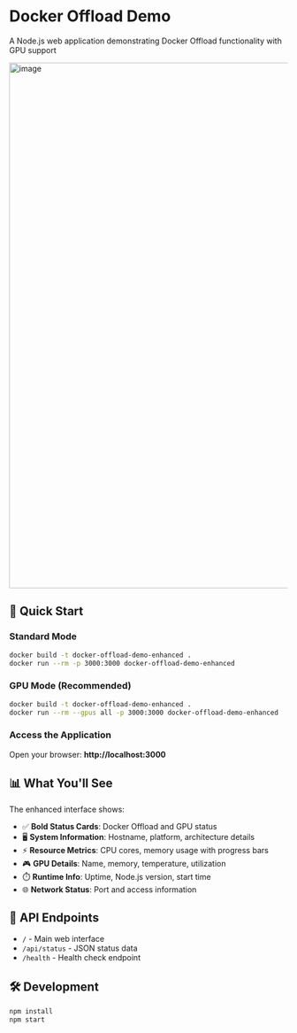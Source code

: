 # Docker Offload Demo 

A Node.js web application demonstrating Docker Offload functionality with GPU support


<img width="1268" height="950" alt="image" src="https://github.com/user-attachments/assets/9f3f62f8-7638-4037-b880-987ce325bf92" />




## 🚀 Quick Start

### Standard Mode
```bash
docker build -t docker-offload-demo-enhanced .
docker run --rm -p 3000:3000 docker-offload-demo-enhanced
```

### GPU Mode (Recommended)
```bash
docker build -t docker-offload-demo-enhanced .
docker run --rm --gpus all -p 3000:3000 docker-offload-demo-enhanced
```

### Access the Application
Open your browser: **http://localhost:3000**

## 📊 What You'll See

The enhanced interface shows:
- ✅ **Bold Status Cards**: Docker Offload and GPU status 
- 🖥️ **System Information**: Hostname, platform, architecture details
- ⚡ **Resource Metrics**: CPU cores, memory usage with progress bars
- 🎮 **GPU Details**: Name, memory, temperature, utilization
- ⏱️ **Runtime Info**: Uptime, Node.js version, start time
- 🌐 **Network Status**: Port and access information

## 🔌 API Endpoints

- `/` - Main web interface
- `/api/status` - JSON status data
- `/health` - Health check endpoint

## 🛠️ Development

```bash
npm install
npm start
```


